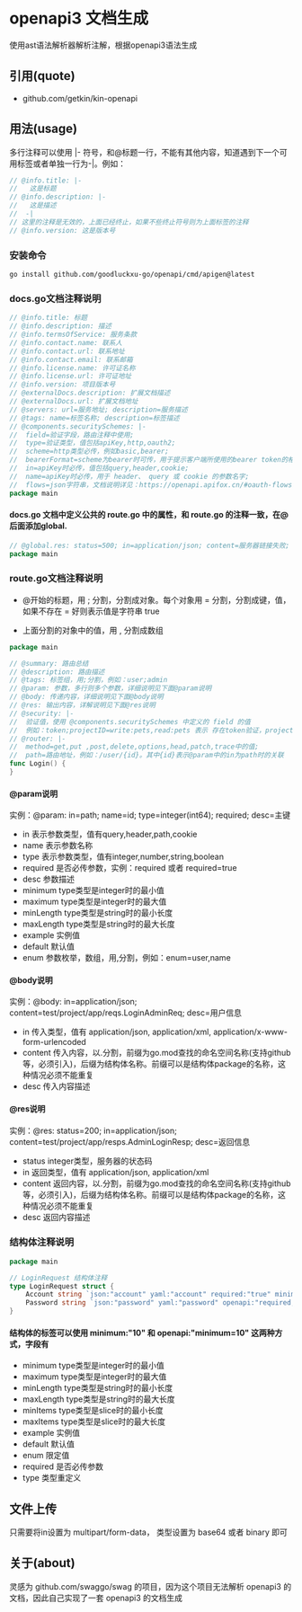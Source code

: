 # openapi3 文档生成

使用ast语法解析器解析注解，根据openapi3语法生成

## 引用(quote)
- github.com/getkin/kin-openapi


## 用法(usage)
多行注释可以使用 |- 符号，和@标题一行，不能有其他内容，知道遇到下一个可用标签或者单独一行为-|。例如：
~~~go
// @info.title: |-
//   这是标题
// @info.description: |-
//   这是描述
//  -|
// 这里的注释是无效的，上面已经终止，如果不些终止符号则为上面标签的注释
// @info.version: 这是版本号
~~~

### 安装命令
~~~shell
go install github.com/goodluckxu-go/openapi/cmd/apigen@latest
~~~

### docs.go文档注释说明
~~~go
// @info.title: 标题
// @info.description: 描述
// @info.termsOfService: 服务条款
// @info.contact.name: 联系人
// @info.contact.url: 联系地址
// @info.contact.email: 联系邮箱
// @info.license.name: 许可证名称
// @info.license.url: 许可证地址
// @info.version: 项目版本号
// @externalDocs.description: 扩展文档描述
// @externalDocs.url: 扩展文档地址
// @servers: url=服务地址; description=服务描述
// @tags: name=标签名称; description=标签描述
// @components.securitySchemes: |-
//  field=验证字段，路由注释中使用;
//  type=验证类型，值包括apiKey,http,oauth2;
//  scheme=http类型必传，例如basic,bearer;
//  bearerFormat=scheme为bearer时可传，用于提示客户端所使用的bearer token的格式，例如JWT;
//  in=apiKey时必传，值包括query,header,cookie;
//  name=apiKey时必传，用于 header、 query 或 cookie 的参数名字;
//  flows=json字符串，文档说明详见：https://openapi.apifox.cn/#oauth-flows-%E5%AF%B9%E8%B1%A1
package main
~~~

#### docs.go 文档中定义公共的 route.go 中的属性，和 route.go 的注释一致，在@后面添加global.
~~~go
// @global.res: status=500; in=application/json; content=服务器链接失败; desc=系统内部错误
package main
~~~

### route.go文档注释说明
- @开始的标题，用 ; 分割，分割成对象。每个对象用 = 分割，分割成键，值，如果不存在 = 好则表示值是字符串 true

- 上面分割的对象中的值，用 , 分割成数组
~~~go
package main

// @summary: 路由总结
// @description: 路由描述
// @tags: 标签组，用;分割，例如：user;admin
// @param: 参数，多行则多个参数，详细说明见下面@param说明
// @body: 传递内容，详细说明见下面@body说明
// @res: 输出内容，详解说明见下面@res说明
// @security: |-
//  验证值，使用 @components.securitySchemes 中定义的 field 的值
//  例如：token;projectID=write:pets,read:pets 表示 存在token验证，projectID验证数组是[write:pets,read:pets]
// @router: |-
//  method=get,put ,post,delete,options,head,patch,trace中的值;
//  path=路由地址，例如：/user/{id}。其中{id}表示@param中的in为path时的关联
func Login() {
}
~~~
#### @param说明
实例：@param: in=path; name=id; type=integer(int64); required; desc=主键
- in 表示参数类型，值有query,header,path,cookie
- name 表示参数名称
- type 表示参数类型，值有integer,number,string,boolean
- required 是否必传参数，实例：required 或者 required=true
- desc 参数描述
- minimum type类型是integer时的最小值
- maximum type类型是integer时的最大值
- minLength type类型是string时的最小长度
- maxLength type类型是string时的最大长度
- example 实例值
- default 默认值
- enum 参数枚举，数组，用,分割，例如：enum=user,name
#### @body说明
实例：@body: in=application/json; content=test/project/app/reqs.LoginAdminReq; desc=用户信息
- in 传入类型，值有 application/json, application/xml, application/x-www-form-urlencoded
- content 传入内容，以.分割，前缀为go.mod查找的命名空间名称(支持github等，必须引入)，后缀为结构体名称。前缀可以是结构体package的名称，这种情况必须不能重复
- desc 传入内容描述
#### @res说明
实例：@res: status=200; in=application/json; content=test/project/app/resps.AdminLoginResp; desc=返回信息
- status integer类型，服务器的状态码
- in 返回类型，值有 application/json, application/xml
- content 返回内容，以.分割，前缀为go.mod查找的命名空间名称(支持github等，必须引入)，后缀为结构体名称。前缀可以是结构体package的名称，这种情况必须不能重复
- desc 返回内容描述

### 结构体注释说明
~~~go
package main

// LoginRequest 结构体注释
type LoginRequest struct {
    Account string `json:"account" yaml:"account" required:"true" minimum:"10"` // 账号注释
	Password string `json:"password" yaml:"password" openapi:"required;minimum=10"` // 密码注释
}
~~~

#### 结构体的标签可以使用 minimum:"10" 和 openapi:"minimum=10" 这两种方式，字段有
- minimum type类型是integer时的最小值
- maximum type类型是integer时的最大值
- minLength type类型是string时的最小长度
- maxLength type类型是string时的最大长度
- minItems type类型是slice时的最小长度
- maxItems type类型是slice时的最大长度
- example 实例值
- default 默认值
- enum 限定值
- required 是否必传参数
- type 类型重定义

## 文件上传
只需要将in设置为 multipart/form-data， 类型设置为 base64 或者 binary 即可

## 关于(about)
灵感为 github.com/swaggo/swag 的项目，因为这个项目无法解析 openapi3 的文档，因此自己实现了一套 openapi3 的文档生成